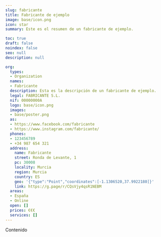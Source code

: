 ```yaml
---
slug: fabricante
title: Fabricante de ejemplo
image: base/icon.png
icon: star
summary: Este es el resumen de un fabricante de ejemplo.

toc: true
draft: false
noindex: false
seo: null
description: null

org:
  types:
  - Organization
  names:
  - Fabricante
  description: Esta es la descripción de un fabricante de ejemplo.
  legal: FABRICANTE S.L.
  nif: 00000000A
  logo: base/icon.png
  images:
  - base/poster.png
  as:
  - https://www.facebook.com/fabricante
  - https://www.instagram.com/fabricante/
  phones:
  - 123456789
  - +34 987 654 321
  address:
    name: Fabricante
    street: Ronda de Levante, 1
    pc: 30008
    locality: Murcia
    region: Murcia
    country: ES
    geo: '{"type":"Point","coordinates":[-1.1306520,37.9922180]}'
    link: https://g.page/r/CQsVjy4qsR1NEBM
  areas:
  - España
  - Online
  open: []
  prices: €€€
  services: []
---
```

Contenido